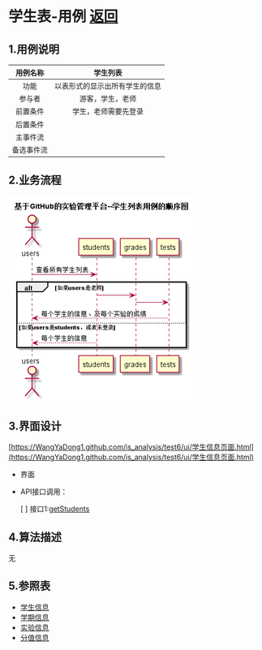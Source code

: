 # 学生表-用例 [返回](../README.md)

## 1.用例说明

| 用例名称  |      学生列表       |
| :---: | :-------------: |
|  功能   | 以表形式的显示出所有学生的信息 |
|  参与者  |    游客，学生，老师     |
| 前置条件  |   学生，老师需要先登录    |
| 后置条件  |                 |
| 主事件流  |                 |
| 备选事件流 |                 |

## 2.业务流程

![学生列表](./images/学生列表.png)

## 3.界面设计

 [https://WangYaDong1.github.com/is_analysis/test6/ui/学生信息页面.html](https://WangYaDong1.github.com/is_analysis/test6/ui/学生信息页面.html)

- 界面
- API接口调用：

	 [ ] 	 接口1:[getStudents](../接口/getStudents.md)

## 4.算法描述

无

## 5.参照表

- [学生信息](../数据库设计.md)
- [学期信息](../数据库设计.md)
- [实验信息](../数据库设计.md)
- [分值信息](../数据库设计.md)

